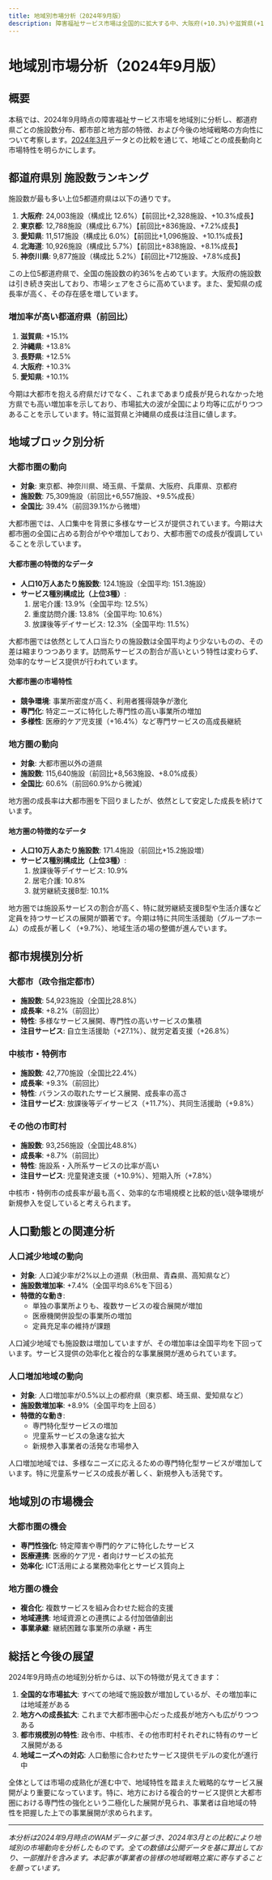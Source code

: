 ```yaml
---
title: 地域別市場分析（2024年9月版）
description: 障害福祉サービス市場は全国的に拡大する中、大阪府(+10.3%)や滋賀県(+15.1%)の高成長が顕著。上位5都道府県で全国施設数の約37%を占める一方、従来の大都市圏中心の成長が地方へも拡大。市場の成熟化に伴い、地方では複合的サービス、大都市圏では専門性強化という二極化した展開が進行中。
---
```

# 地域別市場分析（2024年9月版）

## 概要

本稿では、2024年9月時点の障害福祉サービス市場を地域別に分析し、都道府県ごとの施設数分布、都市部と地方部の特徴、および今後の地域戦略の方向性について考察します。[2024年3月](/articles/202403/02-regional-analysis)データとの比較を通じて、地域ごとの成長動向と市場特性を明らかにします。

## 都道府県別 施設数ランキング

施設数が最も多い上位5都道府県は以下の通りです。

1. **大阪府**: 24,003施設（構成比 12.6%）【前回比+2,328施設、+10.3%成長】
2. **東京都**: 12,788施設（構成比 6.7%）【前回比+836施設、+7.2%成長】
3. **愛知県**: 11,517施設（構成比 6.0%）【前回比+1,096施設、+10.1%成長】
4. **北海道**: 10,926施設（構成比 5.7%）【前回比+838施設、+8.1%成長】
5. **神奈川県**: 9,877施設（構成比 5.2%）【前回比+712施設、+7.8%成長】

この上位5都道府県で、全国の施設数の約36%を占めています。大阪府の施設数は引き続き突出しており、市場シェアをさらに高めています。また、愛知県の成長率が高く、その存在感を増しています。

### 増加率が高い都道府県（前回比）

1. **滋賀県**: +15.1%
2. **沖縄県**: +13.8%
3. **長野県**: +12.5%
4. **大阪府**: +10.3%
5. **愛知県**: +10.1%

今期は大都市を抱える府県だけでなく、これまであまり成長が見られなかった地方県でも高い増加率を示しており、市場拡大の波が全国により均等に広がりつつあることを示しています。特に滋賀県と沖縄県の成長は注目に値します。

## 地域ブロック別分析

### 大都市圏の動向

- **対象**: 東京都、神奈川県、埼玉県、千葉県、大阪府、兵庫県、京都府
- **施設数**: 75,309施設（前回比+6,557施設、+9.5%成長）
- **全国比**: 39.4%（前回39.1%から微増）

大都市圏では、人口集中を背景に多様なサービスが提供されています。今期は大都市圏の全国に占める割合がやや増加しており、大都市圏での成長が復調していることを示しています。

#### 大都市圏の特徴的なデータ

- **人口10万人あたり施設数**: 124.1施設（全国平均: 151.3施設）
- **サービス種別構成比（上位3種）**:
  1. 居宅介護: 13.9%（全国平均: 12.5%）
  2. 重度訪問介護: 13.8%（全国平均: 10.6%）
  3. 放課後等デイサービス: 12.3%（全国平均: 11.5%）

大都市圏では依然として人口当たりの施設数は全国平均より少ないものの、その差は縮まりつつあります。訪問系サービスの割合が高いという特性は変わらず、効率的なサービス提供が行われています。

#### 大都市圏の市場特性

- **競争環境**: 事業所密度が高く、利用者獲得競争が激化
- **専門化**: 特定ニーズに特化した専門性の高い事業所の増加
- **多様性**: 医療的ケア児支援（+16.4%）など専門サービスの高成長継続

### 地方圏の動向

- **対象**: 大都市圏以外の道県
- **施設数**: 115,640施設（前回比+8,563施設、+8.0%成長）
- **全国比**: 60.6%（前回60.9%から微減）

地方圏の成長率は大都市圏を下回りましたが、依然として安定した成長を続けています。

#### 地方圏の特徴的なデータ

- **人口10万人あたり施設数**: 171.4施設（前回比+15.2施設増）
- **サービス種別構成比（上位3種）**:
  1. 放課後等デイサービス: 10.9%
  2. 居宅介護: 10.8%
  3. 就労継続支援B型: 10.1%

地方圏では施設系サービスの割合が高く、特に就労継続支援B型や生活介護など定員を持つサービスの展開が顕著です。今期は特に共同生活援助（グループホーム）の成長が著しく（+9.7%）、地域生活の場の整備が進んでいます。

## 都市規模別分析

### 大都市（政令指定都市）

- **施設数**: 54,923施設（全国比28.8%）
- **成長率**: +8.2%（前回比）
- **特性**: 多様なサービス展開、専門性の高いサービスの集積
- **注目サービス**: 自立生活援助（+27.1%）、就労定着支援（+26.8%）

### 中核市・特例市

- **施設数**: 42,770施設（全国比22.4%）
- **成長率**: +9.3%（前回比）
- **特性**: バランスの取れたサービス展開、成長率の高さ
- **注目サービス**: 放課後等デイサービス（+11.7%）、共同生活援助（+9.8%）

### その他の市町村

- **施設数**: 93,256施設（全国比48.8%）
- **成長率**: +8.7%（前回比）
- **特性**: 施設系・入所系サービスの比率が高い
- **注目サービス**: 児童発達支援（+10.9%）、短期入所（+7.8%）

中核市・特例市の成長率が最も高く、効率的な市場規模と比較的低い競争環境が新規参入を促していると考えられます。

## 人口動態との関連分析

### 人口減少地域の動向

- **対象**: 人口減少率が2%以上の道県（秋田県、青森県、高知県など）
- **施設数増加率**: +7.4%（全国平均8.6%を下回る）
- **特徴的な動き**:
  - 単独の事業所よりも、複数サービスの複合展開が増加
  - 医療機関併設型の事業所の増加
  - 定員充足率の維持が課題

人口減少地域でも施設数は増加していますが、その増加率は全国平均を下回っています。サービス提供の効率化と複合的な事業展開が進められています。

### 人口増加地域の動向

- **対象**: 人口増加率が0.5%以上の都府県（東京都、埼玉県、愛知県など）
- **施設数増加率**: +8.9%（全国平均を上回る）
- **特徴的な動き**:
  - 専門特化型サービスの増加
  - 児童系サービスの急速な拡大
  - 新規参入事業者の活発な市場参入

人口増加地域では、多様なニーズに応えるための専門特化型サービスが増加しています。特に児童系サービスの成長が著しく、新規参入も活発です。

## 地域別の市場機会

### 大都市圏の機会

- **専門性強化**: 特定障害や専門的ケアに特化したサービス
- **医療連携**: 医療的ケア児・者向けサービスの拡充
- **効率化**: ICT活用による業務効率化とサービス質向上

### 地方圏の機会

- **複合化**: 複数サービスを組み合わせた総合的支援
- **地域連携**: 地域資源との連携による付加価値創出
- **事業承継**: 継続困難な事業所の承継・再生

## 総括と今後の展望

2024年9月時点の地域別分析からは、以下の特徴が見えてきます：

1. **全国的な市場拡大**: すべての地域で施設数が増加しているが、その増加率には地域差がある
2. **地方への成長拡大**: これまで大都市圏中心だった成長が地方へも広がりつつある
3. **都市規模別の特性**: 政令市、中核市、その他市町村それぞれに特有のサービス展開がある
4. **地域ニーズへの対応**: 人口動態に合わせたサービス提供モデルの変化が進行中

全体としては市場の成熟化が進む中で、地域特性を踏まえた戦略的なサービス展開がより重要になっています。特に、地方における複合的サービス提供と大都市圏における専門性の強化という二極化した展開が見られ、事業者は自地域の特性を把握した上での事業展開が求められます。

---

*本分析は2024年9月時点のWAMデータに基づき、2024年3月との比較により地域別の市場動向を分析したものです。全ての数値は公開データを基に算出しており、一部推計を含みます。本記事が事業者の皆様の地域戦略立案に寄与することを願っています。*
